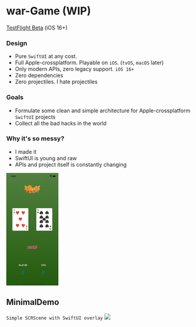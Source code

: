 # war-Game (WIP)

[TestFlight Beta](https://testflight.apple.com/join/52wVoy8Z "TestFlight Beta") (iOS 16+)

### Design
- Pure `SwiftUI` at any cost.
- Full Apple-crossplatform. Playable on `iOS`. (`tvOS`, `macOS` later)
- Only modern APIs, zero legacy support. `iOS 16+`
- Zero dependencies
- Zero projectiles. I hate projectiles

### Goals
- Formulate some clean and simple architecture for Apple-crossplatform `SwiftUI` projects
- Collect all the bad hacks in the world

### Why it's so messy?
- I made it
- SwiftUI is young and raw
- APIs and project itself is constantly changing

<p float = "left">
<img src = "https://github.com/hi-malik/Personal/blob/main/Simulator%20Screen%20Shot%20-%20iPhone%2014%20-%202022-11-07%20at%2016.45.52.png" alt="himalikGames" height = "300">
</p>

## MinimalDemo
`Simple SCRScene with SwiftUI overlay`
<a href="#"><img width="800" height="auto" src="https://github.com/jsm-28415/Personal/blob/main/ezgif.com-gif-maker%20(3).gif" height="175px"/></a>
